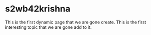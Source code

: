 # s2wb42krishna
This is the first dynamic page that we are gone create.
This is the first interesting topic that we are gone add to it.

